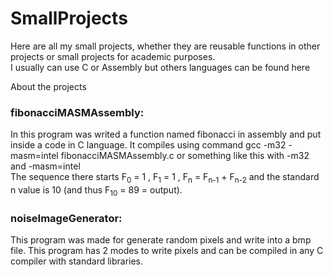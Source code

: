 # SmallProjects
Here are all my small projects, whether they are reusable functions in other projects or small projects for academic purposes.\
I usually can use C or Assembly but others languages can be found here

About the projects

### fibonacciMASMAssembly:
In this program was writed a function named fibonacci in assembly and put inside a code in C language. It compiles using command gcc -m32 -masm=intel fibonacciMASMAssembly.c or something like this with -m32 and -masm=intel\
The sequence there starts F<sub>0</sub> = 1 , F<sub>1</sub> = 1 , F<sub>n</sub> = F<sub>n-1</sub> + F<sub>n-2</sub> and the standard n value is 10 (and thus F<sub>10</sub> = 89 = output).
### noiseImageGenerator:
This program was made for generate random pixels and write into a bmp file. This program has 2 modes to write pixels and can be compiled in any C compiler with standard libraries.
